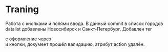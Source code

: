 # Traning
Работа с кнопками и полями ввода.
В данный commit в список городов datalist добавлены Новосибирск и Санкт-Петербург.
Добавлен тег <form> с оформление через <div> и кнопки, документ прошёл валидацию, атрибут action удалён.